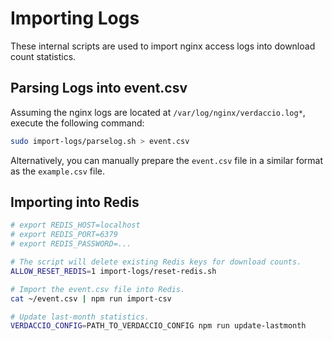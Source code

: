 # Importing Logs

These internal scripts are used to import nginx access logs into download count statistics.

## Parsing Logs into event.csv

Assuming the nginx logs are located at `/var/log/nginx/verdaccio.log*`, execute the following command:

```bash
sudo import-logs/parselog.sh > event.csv
```

Alternatively, you can manually prepare the `event.csv` file in a similar format as the `example.csv` file.

## Importing into Redis

```bash
# export REDIS_HOST=localhost
# export REDIS_PORT=6379
# export REDIS_PASSWORD=...

# The script will delete existing Redis keys for download counts.
ALLOW_RESET_REDIS=1 import-logs/reset-redis.sh

# Import the event.csv file into Redis.
cat ~/event.csv | npm run import-csv

# Update last-month statistics.
VERDACCIO_CONFIG=PATH_TO_VERDACCIO_CONFIG npm run update-lastmonth
```
